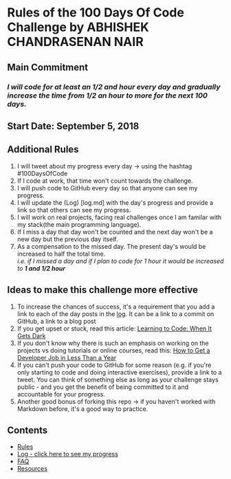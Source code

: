 # Rules of the 100 Days Of Code Challenge by ABHISHEK CHANDRASENAN NAIR

## Main Commitment

### *I will code for at least an 1/2 and hour every day and gradually increase the time from 1/2 an hour to more for the next 100 days.*

## Start Date: **September 5, 2018**

## Additional Rules

1. I will tweet about my progress every day -> using the hashtag #100DaysOfCode
2. If I code at work, that time won't count towards the challenge.
3. I will push code to GitHub every day so that anyone can see my progress.
4. I will update the (Log) [log.md] with the day's progress and provide a link so that others can see my progress.
5. I will work on real projects, facing real challenges once I am familar with my stack(the main programming language).
6. If I miss a day that day won't be counted and the next day won't be a new day but the previous day itself.
7. As a compensation to the missed day. The present day's would be increased to half the total time. <br> *i.e. if I missed a day and if I plan to code for 1 hour it would be increased to **1 and 1/2 hour***


## Ideas to make this challenge more effective

1. To increase the chances of success, it's a requirement that you add a link to each of the day posts in the [log](log.md). It can be a link to a commit on GitHub, a link to a blog post
2. If you get upset or stuck, read this article: [Learning to Code: When It Gets Dark](https://medium.freecodecamp.com/learning-to-code-when-it-gets-dark-e485edfb58fd)
3. If you don't know why there is such an emphasis on working on the projects vs doing tutorials or online courses, read this: [How to Get a Developer Job in Less Than a Year](https://medium.freecodecamp.com/how-to-get-a-developer-job-in-less-than-a-year-c27bbfe71645)
4. If you can't push your code to GitHub for some reason (e.g. if you're only starting to code and doing interactive exercises), provide a link to a tweet. You can think of something else as long as your challenge stays public - and you get the benefit of being committed to it and accountable for your progress.
5. Another good bonus of forking this repo -> if you haven't worked with Markdown before, it's a good way to practice.

## Contents

* [Rules](rules.md)
* [Log - click here to see my progress](log.md)
* [FAQ](FAQ.md)
* [Resources](resources.md)
